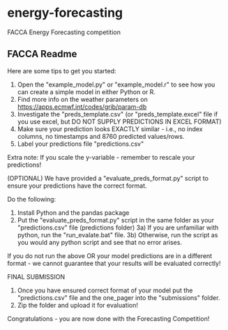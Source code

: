 # energy-forecasting
FACCA Energy Forecasting competition

## FACCA Readme

Here are some tips to get you started:

1. Open the "example_model.py" or "example_model.r" to see how you can create a simple model in either Python or R.
2. Find more info on the weather parameters on https://apps.ecmwf.int/codes/grib/param-db
3. Investigate the "preds_template.csv" (or "preds_template.excel" file if you use excel, but DO NOT SUPPLY PREDICTIONS IN EXCEL FORMAT)
4. Make sure your prediction looks EXACTLY similar - i.e., no index columns, no timestamps and 8760 predicted values/rows.
5. Label your predictions file "predictions.csv"

Extra note: If you scale the y-variable - remember to rescale your predictions!


(OPTIONAL) We have provided a "evaluate_preds_format.py" script to ensure your predictions have the correct format. 

Do the following:
1) Install Python and the pandas package
2) Put the "evaluate_preds_format.py" script in the same folder as your "predictions.csv" file (predictions folder)
3a) If you are unfamiliar with python, run the "run_evalate.bat" file.
3b) Otherwise, run the script as you would any python script and see that no error arises.


If you do not run the above OR your model predictions are in a different format - we cannot guarantee that your results 
will be evaluated correctly!




FINAL SUBMISSION

1) Once you have ensured correct format of your model put the "predictions.csv" file and the one_pager into the "submissions" folder.
2) Zip the folder and upload it for evaluation!


Congratulations - you are now done with the Forecasting Competition!
